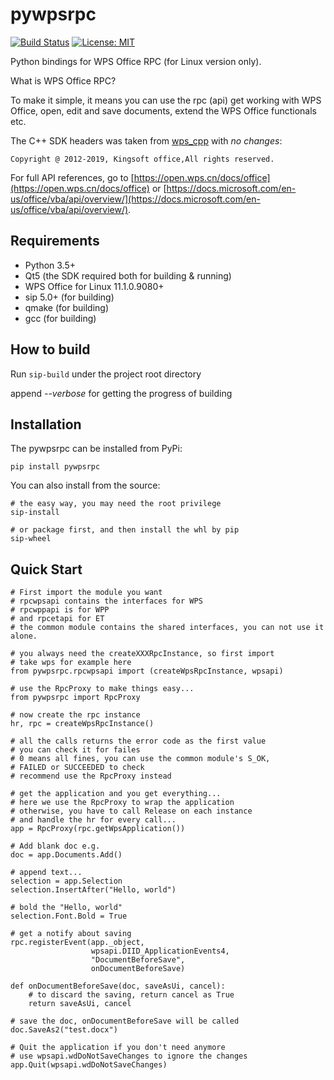 # pywpsrpc

[![Build Status](https://travis-ci.org/timxx/pywpsrpc.svg?branch=master)](https://travis-ci.org/timxx/pywpsrpc)
[![License: MIT](https://img.shields.io/badge/License-MIT-yellow.svg)](https://opensource.org/licenses/MIT)

Python bindings for WPS Office RPC (for Linux version only).

What is WPS Office RPC?

To make it simple, it means you can use the rpc (api) get working with WPS Office,
open, edit and save documents,
extend the WPS Office functionals etc.

The C++ SDK headers was taken from [wps_cpp](https://dev.tencent.com/u/zouyingfeng/p/wps/git/tree/master/cpp) with *no changes*:
```
Copyright @ 2012-2019, Kingsoft office,All rights reserved.
```

For full API references, go to [https://open.wps.cn/docs/office](https://open.wps.cn/docs/office)
or [https://docs.microsoft.com/en-us/office/vba/api/overview/](https://docs.microsoft.com/en-us/office/vba/api/overview/).


## Requirements
  - Python 3.5+
  - Qt5 (the SDK required both for building & running)
  - WPS Office for Linux 11.1.0.9080+
  - sip 5.0+ (for building)
  - qmake (for building)
  - gcc (for building)

## How to build

Run `sip-build` under the project root directory

append *--verbose* for getting the progress of building


## Installation
The pywpsrpc can be installed from PyPi:

`pip install pywpsrpc`

You can also install from the source:

```
# the easy way, you may need the root privilege
sip-install

# or package first, and then install the whl by pip
sip-wheel
```

## Quick Start

```
# First import the module you want
# rpcwpsapi contains the interfaces for WPS
# rpcwppapi is for WPP
# and rpcetapi for ET
# the common module contains the shared interfaces, you can not use it alone.

# you always need the createXXXRpcInstance, so first import
# take wps for example here
from pywpsrpc.rpcwpsapi import (createWpsRpcInstance, wpsapi)

# use the RpcProxy to make things easy...
from pywpsrpc import RpcProxy

# now create the rpc instance
hr, rpc = createWpsRpcInstance()

# all the calls returns the error code as the first value
# you can check it for failes
# 0 means all fines, you can use the common module's S_OK,
# FAILED or SUCCEEDED to check
# recommend use the RpcProxy instead

# get the application and you get everything...
# here we use the RpcProxy to wrap the application
# otherwise, you have to call Release on each instance
# and handle the hr for every call...
app = RpcProxy(rpc.getWpsApplication())

# Add blank doc e.g.
doc = app.Documents.Add()

# append text...
selection = app.Selection
selection.InsertAfter("Hello, world")

# bold the "Hello, world"
selection.Font.Bold = True

# get a notify about saving
rpc.registerEvent(app._object,
                  wpsapi.DIID_ApplicationEvents4,
                  "DocumentBeforeSave",
                  onDocumentBeforeSave)

def onDocumentBeforeSave(doc, saveAsUi, cancel):
    # to discard the saving, return cancel as True
    return saveAsUi, cancel

# save the doc, onDocumentBeforeSave will be called
doc.SaveAs2("test.docx")

# Quit the application if you don't need anymore
# use wpsapi.wdDoNotSaveChanges to ignore the changes
app.Quit(wpsapi.wdDoNotSaveChanges)
```
